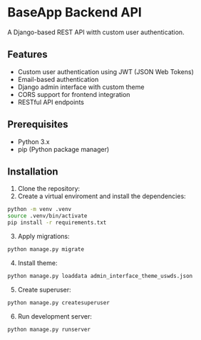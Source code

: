 # BaseApp Backend API

A Django-based REST API witth custom user authentication.

## Features

- Custom user authentication using JWT (JSON Web Tokens)
- Email-based authentication
- Django admin interface with custom theme
- CORS support for frontend integration
- RESTful API endpoints

## Prerequisites

- Python 3.x
- pip (Python package manager)

## Installation

1. Clone the repository:
2. Create a virtual enviroment and install the dependencies:

```bash
python -m venv .venv
source .venv/bin/activate
pip install -r requirements.txt
```

3. Apply migrations:

```bash
python manage.py migrate
```

4. Install theme: 

```bash
python manage.py loaddata admin_interface_theme_uswds.json
```

5. Create superuser:

```bash
python manage.py createsuperuser
```

6. Run development server:

```bash
python manage.py runserver
```

